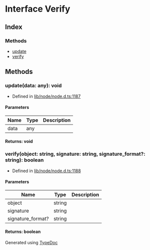 # Interface Verify


## Index

### Methods
* [update](_crypto_.verify.md#update)
* [verify](_crypto_.verify.md#verify)

## Methods

### update(data: any): void
  
* Defined in [lib/node/node.d.ts:1187](https://github.com/kimamula/typedoc/blob/HEAD/src/lib/node/node.d.ts#L1187)


#### Parameters

| Name | Type | Description |
| ---- | ---- | ---- |
| data | any|  |

#### Returns: void

### verify(object: string, signature: string, signature_format?: string): boolean
  
* Defined in [lib/node/node.d.ts:1188](https://github.com/kimamula/typedoc/blob/HEAD/src/lib/node/node.d.ts#L1188)


#### Parameters

| Name | Type | Description |
| ---- | ---- | ---- |
| object | string|  |
| signature | string|  |
| signature_format? | string|  |

#### Returns: boolean


Generated using [TypeDoc](http://typedoc.io)
